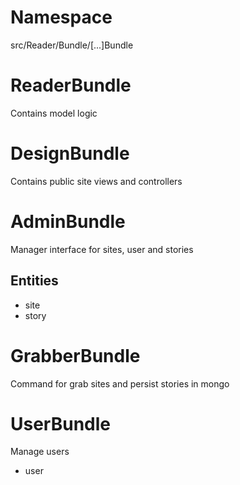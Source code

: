 # Namespace

src/Reader/Bundle/[...]Bundle

# ReaderBundle

Contains model logic

# DesignBundle

Contains public site views and controllers

# AdminBundle

Manager interface for sites, user and stories

## Entities

* site
* story

# GrabberBundle

Command for grab sites and persist stories in mongo

# UserBundle

Manage users

* user